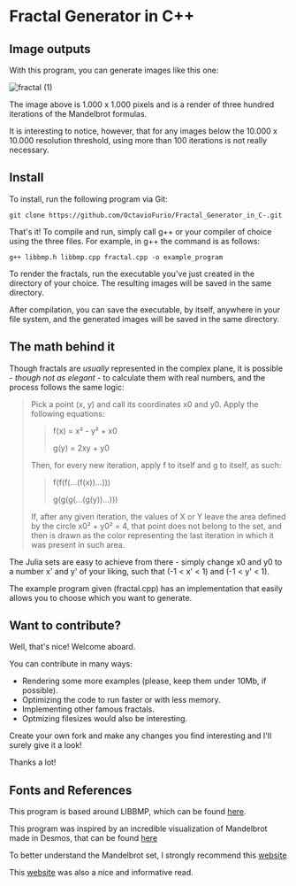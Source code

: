 # Fractal Generator in C++

## Image outputs

With this program, you can generate images like this one:

![fractal (1)](https://user-images.githubusercontent.com/103672525/196289510-8a7fbc12-0581-4069-90d1-80b1155c5a06.png)

The image above is 1.000 x 1.000 pixels and is a render of three hundred iterations of the Mandelbrot formulas.

It is interesting to notice, however, that for any images below the 10.000 x 10.000 resolution threshold, using more than 100 iterations is not really necessary.

## Install

To install, run the following program via Git:

```
git clone https://github.com/OctavioFurio/Fractal_Generator_in_C-.git
```

That's it! To compile and run, simply call g++ or your compiler of choice using the three files. 
For example, in g++ the command is as follows:

```
g++ libbmp.h libbmp.cpp fractal.cpp -o example_program
```

To render the fractals, run the executable you've just created in the directory of your choice. The resulting images will be saved in the same directory.

After compilation, you can save the executable, by itself, anywhere in your file system, and the generated images will be saved in the same directory.


## The math behind it

Though fractals are *usually* represented in the complex plane, it is possible *- though not as elegant -* to calculate them with real numbers, and the process follows the same logic:

> Pick a point (x, y) and call its coordinates x0 and y0.
> Apply the following equations:
> 
>> f(x) = x² - y² + x0
>> 
>> g(y) = 2xy + y0
> 
> Then, for every new iteration, apply f to itself and g to itself, as such:
> 
>> f(f(f(...(f(x))...)))
>>
>> g(g(g(...(g(y))...)))
> 
> If, after any given iteration, the values of X or Y leave the area defined by the circle x0² + y0² = 4, that point does not belong to the set, and then is drawn as the color representing the last iteration in which it was present in such area.

The Julia sets are easy to achieve from there - simply change x0 and y0 to a number x' and y' of your liking, such that (-1 < x' < 1) and (-1 < y' < 1).

The example program given (fractal.cpp) has an implementation that easily allows you to choose which you want to generate.

## Want to contribute?

Well, that's nice! Welcome aboard.

You can contribute in many ways:

- Rendering some more examples (please, keep them under 10Mb, if possible).
- Optimizing the code to run faster or with less memory.
- Implementing other famous fractals.
- Optmizing filesizes would also be interesting.

Create your own fork and make any changes you find interesting and I'll surely give it a look!

Thanks a lot!

## Fonts and References

This program is based around LIBBMP, which can be found [here](https://github.com/marc-q/libbmp).

This program was inspired by an incredible visualization of Mandelbrot made in Desmos, that can be found [here](https://www.desmos.com/calculator/tvu1jflxc5)

To better understand the Mandelbrot set, I strongly recommend this [website](https://courses.lumenlearning.com/mathforliberalartscorequisite/chapter/generating-fractals-with-complex-numbers/)

This [website](http://xahlee.info/cmaci/fractal/mandelbrot.html) was also a nice and informative read.

